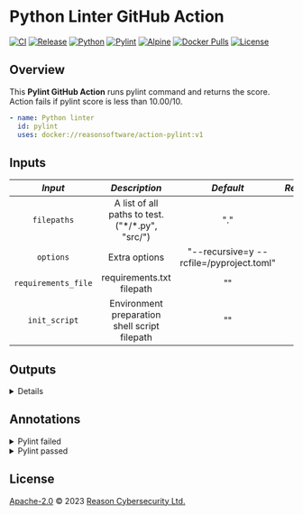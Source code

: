 # Python Linter GitHub Action

[![CI](https://github.com/ReasonSoftware/action-pylint/actions/workflows/release.yml/badge.svg)](https://github.com/ReasonSoftware/action-pylint/actions/workflows/release.yml)
[![Release](https://img.shields.io/github/v/release/ReasonSoftware/action-pylint)](https://github.com/ReasonSoftware/action-pylint/releases/latest)
[![Python](https://img.shields.io/badge/python-3.12.2-greenyellow.svg)](https://www.python.org/downloads/release/python-3122/)
[![Pylint](https://img.shields.io/badge/pylint-3.1.0-blue.svg)](https://pypi.org/project/pylint/)
[![Alpine](https://img.shields.io/badge/alpine-3.19-lightblue.svg)](https://hub.docker.com/_/alpine)
[![Docker Pulls](https://img.shields.io/docker/pulls/reasonsoftware/action-pylint)](https://hub.docker.com/r/reasonsoftware/action-pylint)
[![License](https://img.shields.io/github/license/ReasonSoftware/action-pylint)](LICENSE.md)

## Overview

This **Pylint GitHub Action** runs pylint command and returns the score.  
Action fails if pylint score is less than 10.00/10.

```yaml
- name: Python linter
  id: pylint
  uses: docker://reasonsoftware/action-pylint:v1
```

## Inputs

|       _Input_       |                   _Description_                   |                _Default_                 | _Required_ |
|:-------------------:|:-------------------------------------------------:|:----------------------------------------:|:----------:|
|     `filepaths`     | A list of all paths to test. ("\*/\*.py", "src/") |                   "."                    |     no     |
|      `options`      |                   Extra options                   | "--recursive=y --rcfile=/pyproject.toml" |     no     |
| `requirements_file` |             requirements.txt filepath             |                    ""                    |     no     |
|    `init_script`    |   Environment preparation shell script filepath   |                    ""                    |     no     |

## Outputs

<details>

| _Output_ |    _Description_     | _Example_  |
|:--------:|:--------------------:|:----------:|
| `score`  | Pylint checked score | "10.00/10" |

</details>

## Annotations

<details>
<summary>Pylint failed</summary>

:red_circle: Pylint score
9.18/10

</details>

<details>
<summary>Pylint passed</summary>

:grey_exclamation: Pylint score
10.00/10

</details>

## License

[Apache-2.0](LICENSE.md) © 2023 [Reason Cybersecurity Ltd.](https://www.reasonsecurity.com/)
